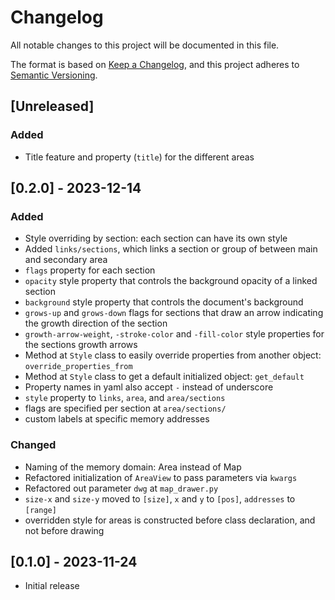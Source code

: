 # Changelog
All notable changes to this project will be documented in this file.

The format is based on [Keep a Changelog](https://keepachangelog.com/en/1.0.0/),
and this project adheres to
[Semantic Versioning](https://semver.org/spec/v2.0.0.html).

## [Unreleased]

### Added
* Title feature and property (`title`) for the different areas

## [0.2.0] - 2023-12-14

### Added
* Style overriding by section: each section can have its own style
* Added `links/sections`, which links a section or group of between main and secondary area
* `flags` property for each section
* `opacity` style property that controls the background opacity of a linked section
* `background` style property that controls the document's background
* `grows-up` and `grows-down` flags for sections that draw an arrow indicating the growth direction of the section
* `growth-arrow-weight`, `-stroke-color` and `-fill-color` style properties for the sections growth arrows
* Method at `Style` class to easily override properties from another object: `override_properties_from`
* Method at `Style` class to get a default initialized object: `get_default`
* Property names in yaml also accept `-` instead of underscore
* `style` property to `links`, `area`, and `area/sections`
* flags are specified per section at `area/sections/`
* custom labels at specific memory addresses

### Changed
* Naming of the memory domain: Area instead of Map
* Refactored initialization of `AreaView` to pass parameters via `kwargs`
* Refactored out parameter `dwg` at `map_drawer.py`
* `size-x` and `size-y` moved to `[size]`, `x` and `y` to `[pos]`, `addresses` to `[range]`
* overridden style for areas is constructed before class declaration, and not before drawing

## [0.1.0] - 2023-11-24

* Initial release
